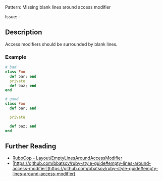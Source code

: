 Pattern: Missing blank lines around access modifier

Issue: -

## Description

Access modifiers should be surrounded by blank lines.

### Example

```ruby
# bad
class Foo
  def bar; end
  private
  def baz; end
end

# good
class Foo
  def bar; end

  private

  def baz; end
end
```

## Further Reading

* [RuboCop - Layout/EmptyLinesAroundAccessModifier](https://rubocop.readthedocs.io/en/latest/cops_layout/#layoutemptylinesaroundaccessmodifier)
* [https://github.com/bbatsov/ruby-style-guide#empty-lines-around-access-modifier](https://github.com/bbatsov/ruby-style-guide#empty-lines-around-access-modifier)
